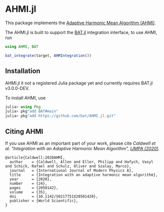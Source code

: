 # AHMI.jl

This package implements the [Adaptive Harmonic Mean Algorithm (AHMI)](http://doi.org/10.1142/S0217751X20501420).

The AHMI.jl is built to support the [BAT.jl](https://github.com/bat/BAT.jl) integration interface, to use AHMI, run

```julia
using AHMI, BAT

bat_integrate(target, AHMIntegration())
```

## Installation

AHMI.jl it not a registered Julia package yet and currently requires BAT.jl v3.0.0-DEV.

To install AHMI, use

```julia
julia> using Pkg
julia> pkg"add BAT#main"
julia> pkg"add https://github.com/bat/AHMI.jl.git"
```


## Citing AHMI

If you use AHMI as an important part of your work, please cite 
*Caldwell et al. "Integration with an Adaptive Harmonic Mean Algorithm", [IJMPA (2020)](http://doi.org/10.1142/S0217751X20501420).*

```
@article{Caldwell:2020AHMI,
  author    = {Caldwell, Allen and Eller, Philipp and Hafych, Vasyl and Schick, Rafael and Schulz, Oliver and Szalay, Marco},
  journal   = {International Journal of Modern Physics A},
  title     = {Integration with an adaptive harmonic mean algorithm},
  year      = {2020},
  number    = {24},
  pages     = {2050142},
  volume    = {35},
  doi       = {10.1142/S0217751X20501420},
  publisher = {World Scientific},
}
```
